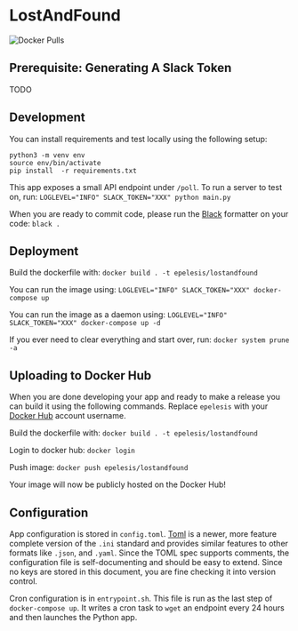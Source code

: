 # LostAndFound
![Docker Pulls](https://img.shields.io/docker/pulls/epelesis/lostandfound)

## Prerequisite: Generating A Slack Token
TODO

## Development
You can install requirements and test locally using the following setup:
```
python3 -m venv env
source env/bin/activate
pip install  -r requirements.txt
```

This app exposes a small API endpoint under `/poll`. To run a server to test on,
run: `LOGLEVEL="INFO" SLACK_TOKEN="XXX" python main.py`

When you are ready to commit code, please run the 
[Black](https://black.readthedocs.io/en/stable/installation_and_usage.html) 
formatter on your code: `black .`

## Deployment
Build the dockerfile with: `docker build . -t epelesis/lostandfound`

You can run the image using: `LOGLEVEL="INFO" SLACK_TOKEN="XXX" docker-compose up`

You can run the image as a daemon using: `LOGLEVEL="INFO" SLACK_TOKEN="XXX" docker-compose up -d`

If you ever need to clear everything and start over, run: `docker system prune -a`

## Uploading to Docker Hub
When you are done developing your app and ready to make a release you can
build it using the following commands. Replace `epelesis` with your [Docker Hub](https://hub.docker.com/)
account username. 

Build the dockerfile with: `docker build . -t epelesis/lostandfound`

Login to docker hub: `docker login`

Push image: `docker push epelesis/lostandfound`

Your image will now be publicly hosted on the Docker Hub!

## Configuration
App configuration is stored in `config.toml`. 
[Toml](https://github.com/toml-lang/toml)
is a newer, more feature complete version of the `.ini` standard and provides
similar features to other formats like `.json`, and `.yaml`. Since the TOML
spec supports comments, the configuration file is self-documenting and should be
easy to extend. Since no keys are stored in this document, you are fine checking
it into version control.

Cron configuration is in `entrypoint.sh`. This file is run as the last step
of `docker-compose up`. It writes a cron task to `wget` an endpoint every 24
hours and then launches the Python app. 
